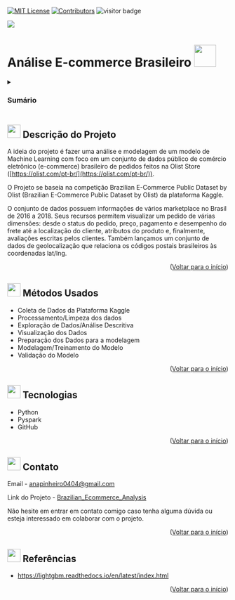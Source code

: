 <a name="readme-top"></a>

[![MIT License][license-shield]][license-url]
[![Contributors][contributors-shield]][contributors-url]
![visitor badge](https://visitor-badge.glitch.me/badge?page_id=anamariapego.Brazilian_Ecommerce_Analysis&right_color=brightgreen)

<img src="03-Imagens/AnaDataScientist.png" >

# Análise E-commerce Brasileiro <img src="https://user-images.githubusercontent.com/57241391/218878330-127129c2-155a-4834-9ebb-bb9ec24a0d76.png" height="50">

<!-- Sumário -->
<details>
 <summary><h3>Sumário</h3></summary>
  <ol>
    <li><a href="#-descrição-do-projeto">Descrição do Projeto</a></li>
    <li><a href="#-métodos-usados">Métodos Usados</a></li>
    <li><a href="#-tecnologias">Tecnologias</a></li>
    <li><a href="#-contato">Contato</a></li>
    <li><a href="#-referências">Referências</a></li>
  </ol>
</details>

## <img src="https://user-images.githubusercontent.com/57241391/217628486-4fd94a14-a731-4978-9c49-22730fb2d449.png" height="30"> Descrição do Projeto 
 
 A ideia do projeto é fazer uma análise e modelagem de um modelo de Machine Learning com foco em um conjunto de dados público de comércio eletrônico (e-commerce) brasileiro  de pedidos feitos na Olist Store ([https://olist.com/pt-br/](https://olist.com/pt-br/)). 

O Projeto se baseia na competição Brazilian E-Commerce Public Dataset by Olist (Brazilian E-Commerce Public Dataset by Olist) da plataforma Kaggle.

O conjunto de dados possuem informações de vários marketplace no Brasil de 2016 a 2018. Seus recursos permitem visualizar um pedido de várias dimensões: desde o status do pedido, preço, pagamento e desempenho do frete até a localização do cliente, atributos do produto e, finalmente, avaliações escritas pelos clientes. Também lançamos um conjunto de dados de geolocalização que relaciona os códigos postais brasileiros às coordenadas lat/lng.

<p align="right">(<a href="#readme-top">Voltar para o início</a>)</p>


## <img src="https://user-images.githubusercontent.com/57241391/217636535-f4831826-c808-4a6c-9598-664e0eedfc14.png" height="30"> Métodos Usados

* Coleta de Dados da Plataforma Kaggle
* Processamento/Limpeza dos dados
* Exploração de Dados/Análise Descritiva
* Visualização dos Dados
* Preparação dos Dados para a modelagem
* Modelagem/Treinamento do Modelo
* Validação do Modelo

<p align="right">(<a href="#readme-top">Voltar para o início</a>)</p>

## <img src="https://user-images.githubusercontent.com/57241391/217635773-9ad89821-c574-4962-9b11-1d599d068490.png" height="30"> Tecnologias

* Python
* Pyspark
* GitHub

<p align="right">(<a href="#readme-top">Voltar para o início</a>)</p>

## <img src="https://user-images.githubusercontent.com/57241391/217637444-71fb0baf-2675-4da8-b85f-fe5ee2ffd4c2.png" height="30"> Contato

Email - <anapinheiro0404@gmail.com>

Link do Projeto - [Brazilian_Ecommerce_Analysis](https://github.com/anamariapego/Brazilian_Ecommerce_Analysis)

Não hesite em entrar em contato comigo caso tenha alguma dúvida ou esteja interessado em colaborar com o projeto.

<p align="right">(<a href="#readme-top">Voltar para o início</a>)</p>

## <img src="https://user-images.githubusercontent.com/57241391/217642578-1de992a9-8b94-41fc-b193-1ba0b8cd4141.png" height="30"> Referências

* https://lightgbm.readthedocs.io/en/latest/index.html
  


<p align="right">(<a href="#readme-top">Voltar para o início</a>)</p>

<!-- links -->

[license-shield]: https://img.shields.io/github/license//Brazilian_Ecommerce_Analysis?color=brightgreen&style=flat-square
[license-url]: https://github.com//Brazilian_Ecommerce_Analysis/blob/main/LICENSE

[contributors-shield]: https://img.shields.io/github/contributors//Brazilian_Ecommerce_Analysis?color=brightgreen&style=flat-square
[contributors-url]: https://github.com//Brazilian_Ecommerce_Analysis/graphs/contributors

